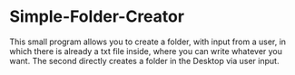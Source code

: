 # Simple-Folder-Creator
This small program allows you to create a folder, with input from a user, in which there is already a txt file inside, where you can write whatever you want. The second directly creates a folder in the Desktop via user input.
